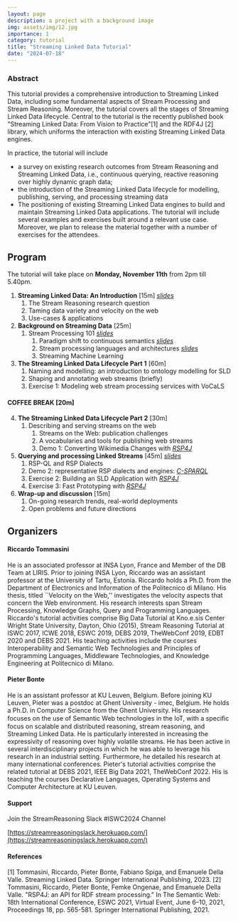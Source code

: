 ```yaml
---
layout: page
description: a project with a background image
img: assets/img/12.jpg
importance: 1
category: tutorial
title: "Streaming Linked Data Tutorial"
date: "2024-07-18"
---
```



### Abstract

This tutorial provides a comprehensive introduction to Streaming Linked Data, including some fundamental aspects of Stream Processing and Stream Reasoning. Moreover, the tutorial covers all the stages of Streaming Linked Data lifecycle. Central to the tutorial is the recently published book "Streaming Linked Data: From Vision to Practice"[1] and the RDF4J [2] library, 
which uniforms the interaction with existing Streaming Linked Data engines.

In practice, the tutorial will include
   * a survey on existing research outcomes from Stream Reasoning and Streaming Linked Data, i.e., continuous querying, reactive reasoning over highly dynamic graph data; 
  * the introduction of the Streaming Linked Data lifecycle for modelling, publishing, serving, and processing streaming data
  * The positioning of existing Streaming Linked Data engines to build and maintain Streaming Linked Data applications.
The tutorial will include several examples and exercises built around a relevant use case. Moreover, we plan to release the material together with a number of exercises for the attendees.



## Program
The tutorial will take place on **Monday, November 11th** from 2pm till 5.40pm.

1. **Streaming Linked Data: An Introduction** [15m] [*slides*](https://drive.google.com/open?id=1enWXdrqIJHP3SAvqAqu1y-x6N8SZpYt-)
    1. The Stream Reasoning research question
    2. Taming data variety and velocity on the web
    3. Use-cases & applications
2. **Background on Streaming Data** [25m]
    1. Stream Processing 101 [*slides*](https://drive.google.com/open?id=1zphiaJFxirmrPcxDPXzZNCRyyk4-6Pjy)
        1. Paradigm shift to continuous semantics [*slides*](https://drive.google.com/open?id=1bN0yZlFACadI8AtLJzrSUPv4_si61085)
        2. Stream processing languages and architectures [*slides*](https://drive.google.com/open?id=1gx6vDDfb2P1LaSQA43Rjwgwjzp82hgAG)
        3. Streaming Machine Learning
3. **The Streaming Linked Data Lifecycle Part 1** [60m]
    1. Naming and modelling: an introduction to ontology modelling for SLD
    2. Shaping and annotating web streams (briefly)
    3. Exercise 1: Modeling web stream processing services with VoCaLS
  
#### COFFEE BREAK [20m] 
  
4. **The Streaming Linked Data Lifecycle Part 2** [30m]
    1. Describing and serving streams on the web
        1. Streams on the Web: publication challenges
        2. A vocabularies and tools for publishing web streams
        3. Demo 1: Converting Wikimedia Changes with [*RSP4J*](https://github.com/streamreasoning/RSP4J)
4. **Querying and processing Linked Streams** [45m] [*slides*](https://drive.google.com/open?id=1gx6vDDfb2P1LaSQA43Rjwgwjzp82hgAG)
    1. RSP-QL and RSP Dialects
    2. Demo 2: representative RSP dialects and engines: [*C-SPARQL*](https://github.com/streamreasoning/CSPARQL-engine)
    3. Exercise 2: Building an SLD Application with [*RSP4J*](https://github.com/streamreasoning/RSP4J)
    4. Exercise 3: Fast Prototyping with [*RSP4J*](https://github.com/streamreasoning/RSP4J)
5. **Wrap-up and discussion** [15m]
    1. On-going research trends, real-world deployments
    2. Open problems and future directions


## Organizers

#### Riccardo Tommasini

He is an associated professor at INSA Lyon, France and Member of the DB Team at LIRIS. Prior to joining INSA Lyon, Riccardo was an assistant professor at the University of Tartu, Estonia. 
Riccardo holds a Ph.D. from the Department of Electronics and Information of the Politecnico di Milano. His thesis, titled ``Velocity on the Web,'' investigates the velocity aspects that concern the Web environment. His research interests span Stream Processing, Knowledge Graphs, Query and Programming Languages.
Riccardo's tutorial activities comprise Big Data Tutorial at Kno.e.sis Center Wright State University, Dayton, Ohio (2015), Stream Reasoning Tutorial at ISWC 2017, ICWE 2018, ESWC 2019, DEBS 2019,  TheWebConf 2019, EDBT 2020 and DEBS 2021. His teaching activities include the courses Interoperability and Semantic Web Technologies and Principles of Programming Languages, Middleware Technologies, and Knowledge Engineering at  Politecnico di Milano. 


#### Pieter Bonte

He is an assistant professor at KU Leuven, Belgium. Before joining KU Leuven, Pieter was a postdoc at Ghent University - imec, Belgium.
He holds a Ph.D. in Computer Science from the Ghent University. His research focuses on the use of Semantic Web technologies in the IoT, with a speciﬁc focus on scalable and distributed reasoning,  stream reasoning, and Streaming Linked Data. He is particularly interested in increasing the expressivity of reasoning over highly volatile streams. He has been active in several interdisciplinary projects in which he was able to leverage his research in an industrial setting. Furthermore, he detailed his research at many international conferences. Pieter's tutorial activities comprise the related tutorial at DEBS 2021, IEEE Big Data 2021, TheWebConf 2022.
His is teaching the courses Declarative Languages, Operating Systems and Computer Architecture at KU Leuven.

#### Support

Join the StreamReasoning Slack #ISWC2024 Channel

[https://streamreasoningslack.herokuapp.com/](https://streamreasoningslack.herokuapp.com/)

#### References
[1] Tommasini, Riccardo, Pieter Bonte, Fabiano Spiga, and Emanuele Della Valle. Streaming Linked Data. Springer International Publishing, 2023.
[2] Tommasini, Riccardo, Pieter Bonte, Femke Ongenae, and Emanuele Della Valle. "RSP4J: an API for RDF stream processing." In The Semantic Web: 18th International Conference, ESWC 2021, Virtual Event, June 6–10, 2021, Proceedings 18, pp. 565-581. Springer International Publishing, 2021.

